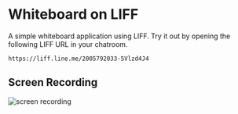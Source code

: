 # Whiteboard on LIFF

A simple whiteboard application using LIFF. Try it out by opening the following LIFF URL in your chatroom.

```
https://liff.line.me/2005792033-5Vlzd4J4
```

## Screen Recording
![screen recording](https://github.com/maxam2017/whiteboard-liff-app/assets/25841814/066f3599-a332-4152-83ae-32a254760a03)

